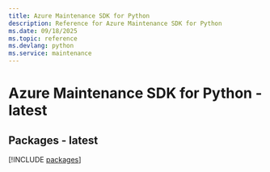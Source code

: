 ```yaml
---
title: Azure Maintenance SDK for Python
description: Reference for Azure Maintenance SDK for Python
ms.date: 09/18/2025
ms.topic: reference
ms.devlang: python
ms.service: maintenance
---
```

# Azure Maintenance SDK for Python - latest
## Packages - latest
[!INCLUDE [packages](maintenance-index.md)]